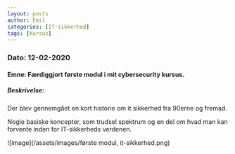 ```yaml
---
layout: posts
author: Emil
categories: [IT-sikkerhed]
tags: [Kursus]
---
```

<h3>Dato: 12-02-2020</h3>

<h4>Emne: Færdiggjort første modul i mit cybersecurity kursus.</h4>

<h5>Beskrivelse:</h5>

Der blev gennemgået en kort historie om it sikkerhed fra 90erne og fremad.

Nogle basiske koncepter, som trudsel spektrum og en del om hvad man kan forvente inden for IT-sikkerheds verdenen.

![image](/assets/images/første modul, it-sikkerhed.png)

